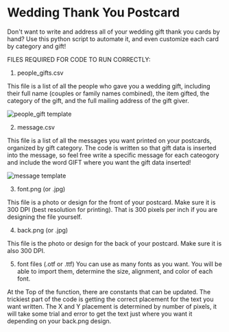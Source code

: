 # Wedding Thank You Postcard
Don't want to write and address all of your wedding gift thank you cards by hand? 
Use this python script to automate it, and even customize each card by category and gift!

FILES REQUIRED FOR CODE TO RUN CORRECTLY:

1. people_gifts.csv

This file is a list of all the people who gave you a wedding gift, including their full name (couples or family names combined), the item gifted, the category of the gift, and the full mailing address of the gift giver.

![people_gift template](https://github.com/nicoletucker21/wedding_thankyou_postcard/people_gift_template.png)

2. message.csv

This file is a list of all the messages you want printed on your postcards, organized by gift category.
The code is written so that gift data is inserted into the message, so feel free write a specific message for each cateogory and include the word GIFT where you want the gift data inserted!

![message template](https://github.com/nicoletucker21/wedding_thankyou_postcard/message_template.png)

3. font.png (or .jpg)

This file is a photo or design for the front of your postcard. Make sure it is 300 DPI (best resolution for printing). That is 300 pixels per inch if you are designing the file yourself.

4. back.png (or .jpg)

This file is the photo or design for the back of your postcard. Make sure it is also 300 DPI.

5. font files (.otf or .ttf)
You can use as many fonts as you want. You will be able to import them, determine the size, alignment, and color of each font.


At the Top of the function, there are constants that can be updated. The trickiest part of the code is getting the correct placement for the text you want written. The X and Y placement is determined by number of pixels, it will take some trial and error to get the text just where you want it depending on your back.png design.


